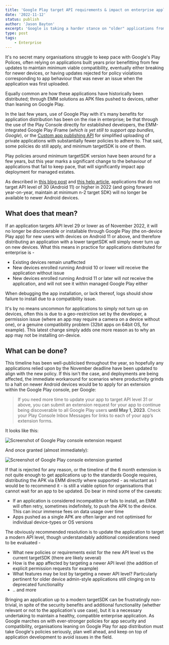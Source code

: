 ```yaml
---
title: 'Google Play target API requirements & impact on enterprise applications'
date: '2022-11-12'
status: publish
author: 'Jason Bayton'
excerpt: 'Google is taking a harder stance on "older" applications from 2022. For organisations with enterprise applications this is what you need to know.'
type: post
tags:
    - Enterprise
---
```

It's no secret many organisations struggle to keep pace with Google's Play Polices, often relying on applications built years prior benefitting from few updates to maintain minimum viable compatibility, eventually either breaking for newer devices, or having updates rejected for policy violations corresponding to app behaviour that was never an issue when the application was first uploaded.

Equally common are how these applications have historically been distributed; through EMM solutions as APK files pushed to devices, rather than leaning on Google Play. 

In the last few years, use of Google Play with it's many benefits for application distribution has been on the rise in enterprise; be that through the use of the Play Console directly for established developers, the EMM-integrated Google Play iFrame (_which is yet still to support app bundles, Google_), or the [Custom app publishing API](https://developers.google.com/android/work/play/custom-app-api/get-started) for simplified uploading of private applications with substantially fewer policies to adhere to. That said, some policies do still apply, and minimum targetSDK is one of them.

Play policies around minimum targetSDK version have been around for a few years, but this year marks a significant change to the behaviour of applications that fail to keep pace, that will significantly impact app deployment for managed estates.

As described in [this blog post](https://android-developers.googleblog.com/2022/04/expanding-plays-target-level-api-requirements-to-strengthen-user-security.html) and [this help article](https://support.google.com/googleplay/android-developer/answer/11926878), applications that do not target API level of 30 (Android 11) or higher in 2022 (and going forward year-on-year, maintain at minimum n-2 target SDK) will no longer be available to newer Android devices. 

## What does that mean?

If an application targets API level 29 or lower as of November 2022, it will no longer be discoverable or installable through Google Play (the on-device Play app) for new users with devices on Android 11 or above, and therefore distributing an application with a lower targetSDK will simply never turn up on new devices. What this means in practice for applications distributed for enterprise is -

- Existing devices remain unaffected
- New devices enrolled running Android 10 or lower will receive the application without issue
- New devices enrolled running Android 11 or later will _not_ receive the application, and will not see it within managed Google Play either

When debugging the app installation, or lack thereof, logs should show failure to install due to a compatibility issue. 

It's by no means uncommon for applications to simply not turn up on devices, often this is due to a geo-restriction set by the developer, a permission issue (where an app may require a camera on a device without one), or a genuine compatibility problem (32bit apps on 64bit OS, for example). This latest change simply adds one more reason as to why an app may not be installing on-device.

## What can be done?

This timeline has been well-publicised throughout the year, so hopefully any applications relied upon by the November deadline have been updated to align with the new policy. If this isn't the case, and deployments are being affected, the immediate workaround for scenarios where productivity grinds to a halt on newer Android devices would be to apply for an extension within the Google Play console, per Google:

> If you need more time to update your app to target API level 31 or above, you can submit an extension request for your app to continue being discoverable to all Google Play users **until May 1, 2023**. Check your Play Console Inbox Messages for links to each of your app’s extension forms.

It looks like this: 

![Screenshot of Google Play console extension request](https://cdn.bayton.org/uploads/2022/11/Screenshot2022-11-12at00.38.21.png)

And once granted (almost immediately):

![Screenshot of Google Play console extension granted](https://cdn.bayton.org/uploads/2022/11/Screenshot2022-11-12at00.48.09.png)

If that is rejected for any reason, or the timeline of the 6 month extension is not quite enough to get applications up to the standards Google requires, distributing the APK via EMM directly where supported - as reluctant as I would be to recommend it - is still a viable option for organisations that cannot wait for an app to be updated. Do bear in mind some of the caveats: 

- If an application is considered incompatible or fails to install, an EMM will often retry, sometimes indefinitely, to push the APK to the device. This can incur immense fees on data usage over time
- Apps pushed as a single APK are often larger and not optimised for individual device-types or OS versions

The obviously recommended resolution is to update the application to target a modern API level, though understandably additional considerations need to be evaluated -

- What new policies or requirements exist for the new API level vs the current targetSDK (there are likely several)
- How is the app affected by targeting a newer API level (the addition of explicit permission requests for example)
- What features may be lost by targeting a newer API level? Particularly pertinent for older device admin-style applications still clinging on to deprecated functionality
- .. and more

Bringing an application up to a modern targetSDK can be frustratingly non-trivial, in spite of the security benefits and additional functionality (whether relevant or not to the application's use case), but it is a necessary undertaking to maintain a healthy, compatible enterprise application. As Google marches on with ever-stronger policies for app security and compatibility, organisations leaning on Google Play for app distribution must take Google's policies seriously, plan well ahead, and keep on top of application development to avoid issues in the field.
